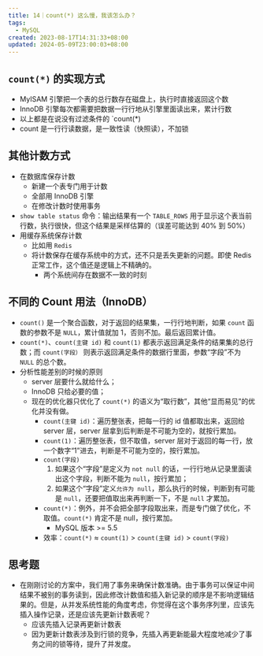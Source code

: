 ```yaml
---
title: 14｜count(*) 这么慢，我该怎么办？
tags:
  - MySQL
created: 2023-08-17T14:31:33+08:00
updated: 2024-05-09T23:00:03+08:00
---
```


## `count(*)` 的实现方式

- MyISAM 引擎把一个表的总行数存在磁盘上，执行时直接返回这个数
- InnoDB 引擎每次都需要把数据一行行地从引擎里面读出来，累计行数
- 以上都是在说没有过滤条件的 `count(*)
- count 是一行行读数据，是一致性读（快照读），不加锁

## 其他计数方式

- 在数据库保存计数
  - 新建一个表专门用于计数
  - 全部用 InnoDB 引擎
  - 在修改计数时使用事务
- `show table status` 命令：输出结果有一个 `TABLE_ROWS` 用于显示这个表当前行数，执行很快，但这个结果是采样估算的（误差可能达到 40% 到 50%）
- 用缓存系统保存计数
  - 比如用 `Redis`
  - 将计数保存在缓存系统中的方式，还不只是丢失更新的问题。即使 Redis 正常工作，这个值还是逻辑上不精确的。
    - 两个系统间存在数据不一致的时刻

## 不同的 Count 用法（InnoDB）

- `count()` 是一个聚合函数，对于返回的结果集，一行行地判断，如果 `count` 函数的参数不是 `NULL`，累计值就加 1，否则不加。最后返回累计值。
- `count(*)`、`count(主键 id)` 和 `count(1)` 都表示返回满足条件的结果集的总行数；而 `count(字段）` 则表示返回满足条件的数据行里面，参数“字段”不为 `NULL` 的总个数。
- 分析性能差别的时候的原则
  - server 层要什么就给什么；
  - InnoDB 只给必要的值；
  - 现在的优化器只优化了 `count(*)` 的语义为“取行数”，其他“显而易见”的优化并没有做。
    - `count(主键 id)`：遍历整张表，把每一行的 id 值都取出来，返回给 server 层，server 层拿到后判断是不可能为空的，就按行累加。
    - `count(1)`：遍历整张表，但不取值，server 层对于返回的每一行，放一个数字“1”进去，判断是不可能为空的，按行累加。
    - `count(字段)`
      1. 如果这个“字段”是定义为 `not null` 的话，一行行地从记录里面读出这个字段，判断不能为 `null`，按行累加；
      2. 如果这个“字段”定义`允许为 null`，那么执行的时候，判断到有可能是 `null`，还要把值取出来再判断一下，不是 `null` 才累加。
    - `count(*)`：例外，并不会把全部字段取出来，而是专门做了优化，不取值。`count(*)` 肯定不是 null，按行累加。
      - MySQL 版本 >= 5.5
    - 效率：`count(*)` ≈ `count(1)` > `count(主键 id)` > `count(字段)`

## 思考题

- 在刚刚讨论的方案中，我们用了事务来确保计数准确。由于事务可以保证中间结果不被别的事务读到，因此修改计数值和插入新记录的顺序是不影响逻辑结果的。但是，从并发系统性能的角度考虑，你觉得在这个事务序列里，应该先插入操作记录，还是应该先更新计数表呢？
  - 应该先插入记录再更新计数表
  - 因为更新计数表涉及到行锁的竞争，先插入再更新能最大程度地减少了事务之间的锁等待，提升了并发度。

